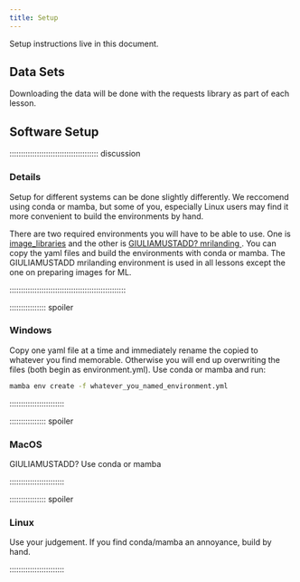 ```yaml
---
title: Setup
---
```


Setup instructions live in this document. 

## Data Sets

<!--
FIXME: place any data you want learners to use in `episodes/data` and then use
       a relative link ( [data zip file](data/lesson-data.zip) ) to provide a
       link to it, replacing the example.com link.
-->
Downloading the data will be done with the requests library as part of each lesson.

## Software Setup

::::::::::::::::::::::::::::::::::::::: discussion

### Details

Setup for different systems can be done slightly differently.
We reccomend using conda or mamba, but some of you, especially Linux
users may find it more convenient to build the environments by hand.

There are two required environments you will have to be able to use.
One is [image_libraries](https://github.com/esciencecenter-digital-skills/image-processing/blob/main/environment.yml) and the other is [GIULIAMUSTADD? mrilanding ](https://github.com/brainspinner/cvasl/blob/main/environment.yml). You can copy the yaml files and build the environments with conda or mamba.
The GIULIAMUSTADD mrilanding environment is used in all lessons except the one on preparing images for ML. 

:::::::::::::::::::::::::::::::::::::::::::::::::::

:::::::::::::::: spoiler

### Windows

Copy one yaml file at a time and immediately rename the copied to whatever you find memorable. Otherwise you will end up overwriting the files (both begin as environment.yml). Use conda or mamba and run:

```bash
mamba env create -f whatever_you_named_environment.yml
```
::::::::::::::::::::::::

:::::::::::::::: spoiler

### MacOS

GIULIAMUSTADD?
Use conda or mamba


::::::::::::::::::::::::


:::::::::::::::: spoiler

### Linux

Use your judgement. If you find conda/mamba an annoyance, build by hand.

::::::::::::::::::::::::

